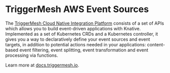 # TriggerMesh AWS Event Sources

The [TriggerMesh Cloud Native Integration Platform](https://github.com/triggermesh/aws-event-sources) consists of a set of APIs which allows you to build event-driven applications with Knative. Implemented as a set of Kubernetes CRDs and a Kubernetes controller, it gives you a way to declaratively define your event sources and event targets, in addition to potential actions needed in your applications: content-based event filtering, event splitting, event transformation and event processing via functions.

Learn more at [docs.triggermesh.io](https://docs.triggermesh.io/).
